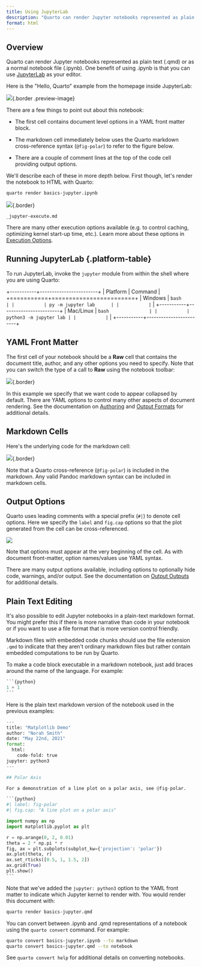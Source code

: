 ```yaml
---
title: Using JupyterLab
description: "Quarto can render Jupyter notebooks represented as plain text (.qmd) or as a normal notebook file (.ipynb). One benefit of using .ipynb is that you can use JupyterLab as your editor."
format: html
---
```


## Overview

Quarto can render Jupyter notebooks represented as plain text (.qmd) or as a normal notebook file (.ipynb). One benefit of using .ipynb is that you can use [JupyterLab](https://jupyterlab.readthedocs.io/en/stable/) as your editor.

Here is the "Hello, Quarto" example from the homepage inside JupyterLab:

![](images/jupyter-lab.png){.border .preview-image}

There are a few things to point out about this notebook:

-   The first cell contains document level options in a YAML front matter block.

-   The markdown cell immediately below uses the Quarto markdown cross-reference syntax (`@fig-polar`) to refer to the figure below.

-   There are a couple of comment lines at the top of the code cell providing output options.

We'll describe each of these in more depth below. First though, let's render the notebook to HTML with Quarto:

``` bash
quarto render basics-jupyter.ipynb
```

![](images/hello-quarto.png){.border}

``` include
_jupyter-execute.md
```

There are many other execution options available (e.g. to control caching, optimizing kernel start-up time, etc.). Learn more about these options in [Execution Options](execution-options.md).

## Running JupyterLab {.platform-table}

To run JupyterLab, invoke the `jupyter` module from within the shell where you are using Quarto:

+-----------+------------------------+
| Platform  | Command                |
+===========+========================+
| Windows   | ``` bash               |
|           | py -m jupyter lab      |
|           | ```                    |
+-----------+------------------------+
| Mac/Linux | ``` bash               |
|           | python3 -m jupyter lab |
|           | ```                    |
+-----------+------------------------+

## YAML Front Matter

The first cell of your notebook should be a **Raw** cell that contains the document title, author, and any other options you need to specify. Note that you can switch the type of a call to **Raw** using the notebook toolbar:

![](images/jupyter-lab-yaml.png){.border}

In this example we specify that we want code to appear collapsed by default. There are YAML options to control many other aspects of document rendering. See the documentation on [Authoring](../authoring/markdown-basics.md) and [Output Formats](../docs/output-formats/html-basics.qmd) for additional details.

## Markdown Cells

Here's the underlying code for the markdown cell:

![](images/jupyter-lab-markdown.png){.border}

Note that a Quarto cross-reference (`@fig-polar`) is included in the markdown. Any valid Pandoc markdown syntax can be included in markdown cells.

## Output Options

Quarto uses leading comments with a special prefix (`#|`) to denote cell options. Here we specify the `label` and `fig.cap` options so that the plot generated from the cell can be cross-referenced.

![](images/jupyter-lab-output-options.png)

Note that options must appear at the very beginning of the cell. As with document front-matter, option names/values use YAML syntax.

There are many output options available, including options to optionally hide code, warnings, and/or output. See the documentation on [Output Outputs](../computations/execution-options.md#output-options) for additional details.

## Plain Text Editing

It's also possible to edit Jupyter notebooks in a plain-text markdown format. You might prefer this if there is more narrative than code in your notebook or if you want to use a file format that is more version control friendly.

Markdown files with embedded code chunks should use the file extension `.qmd` to indicate that they aren't ordinary markdown files but rather contain embedded computations to be run by Quarto.

To make a code block executable in a markdown notebook, just add braces around the name of the language. For example:

```` python
```{python}
1 + 1
```
````

Here is the plain text markdown version of the notebook used in the previous examples:

```` python
---
title: "Matplotlib Demo"
author: "Norah Smith"
date: "May 22nd, 2021"
format: 
  html:
    code-fold: true
jupyter: python3
---

## Polar Axis

For a demonstration of a line plot on a polar axis, see @fig-polar.

```{python}
#| label: fig-polar
#| fig.cap: "A line plot on a polar axis"

import numpy as np
import matplotlib.pyplot as plt

r = np.arange(0, 2, 0.01)
theta = 2 * np.pi * r
fig, ax = plt.subplots(subplot_kw={'projection': 'polar'})
ax.plot(theta, r)
ax.set_rticks([0.5, 1, 1.5, 2])
ax.grid(True)
plt.show()
```
````

Note that we've added the `jupyter: python3` option to the YAML front matter to indicate which Jupyter kernel to render with. You would render this document with:

``` bash
quarto render basics-jupyter.qmd
```

You can convert between .ipynb and .qmd representations of a notebook using the `quarto convert` command. For example:

``` bash
quarto convert basics-jupyter.ipynb --to markdown
quarto convert basics-jupyter.qmd --to notebook
```

See `quarto convert help` for additional details on converting notebooks.

